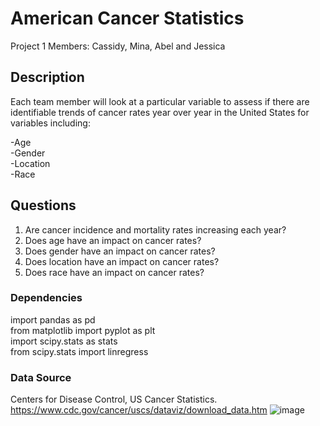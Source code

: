 # American Cancer Statistics
Project 1 
Members: Cassidy, Mina, Abel and Jessica

## Description

Each team member will look at a particular variable to assess if there are identifiable trends of cancer rates year over year in the United States for variables including:

-Age\
-Gender\
-Location\
-Race

## Questions
1. Are cancer incidence and mortality rates increasing each year?
2. Does age have an impact on cancer rates?
3. Does gender have an impact on cancer rates?
4. Does location have an impact on cancer rates?
5. Does race have an impact on cancer rates?

### Dependencies

import pandas as pd\
from matplotlib import pyplot as plt\
import scipy.stats as stats\
from scipy.stats import linregress


### Data Source

Centers for Disease Control, US Cancer Statistics.
https://www.cdc.gov/cancer/uscs/dataviz/download_data.htm
![image](https://github.com/cassidyschul/American_cancer_stats/assets/150754166/3dfb8ade-5bcf-4d71-876e-8d4e720d9404)

